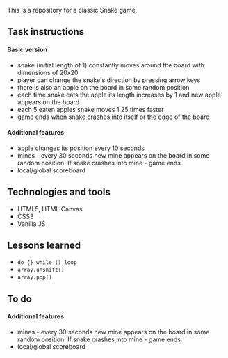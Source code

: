 This is a repository for a classic Snake game.

## Task instructions

#### Basic version

* snake (initial length of 1) constantly moves around the board with dimensions of 20x20
* player can change the snake's direction by pressing arrow keys
* there is also an apple on the board in some random position
* each time snake eats the apple its length increases by 1 and new apple appears on the board
* each 5 eaten apples snake moves 1.25 times faster
* game ends when snake crashes into itself or the edge of the board

#### Additional features

* apple changes its position every 10 seconds
* mines - every 30 seconds new mine appears on the board in some random position. If snake crashes into mine - game ends
* local/global scoreboard

## Technologies and tools

* HTML5, HTML Canvas
* CSS3
* Vanilla JS

## Lessons learned

* `do {} while () loop`  
* `array.unshift()`
* `array.pop()`

## To do

#### Additional features

* mines - every 30 seconds new mine appears on the board in some random position. If snake crashes into mine - game ends
* local/global scoreboard
